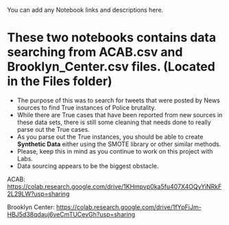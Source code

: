 You can add any Notebook links and descriptions here.

# These two notebooks contains data searching from ACAB.csv and Brooklyn_Center.csv files. (Located in the Files folder)

- The purpose of this was to search for tweets that were posted by News sources to find True instances of Police brutality.
- While there are True cases that have been reported from new sources in these data sets, there is still some cleaning that needs done to really parse out the True cases.
- As you parse out the True instances, you should be able to create **Synthetic Data** either using the SMOTE library or other similar methods. 
- Please, keep this in mind as you continue to work on this project with Labs. 
- Data sourcing appears to be the biggest obstacle.

ACAB: https://colab.research.google.com/drive/1KHmpvp0ka5fu407X4OQyYiNRkF2L29LW?usp=sharing

Brooklyn Center: https://colab.research.google.com/drive/1fYpFiJm-HBJ5d38qdauj6veCmTUCevGh?usp=sharing
